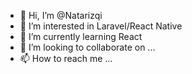 - 👋 Hi, I’m @Natarizqi
- 👀 I’m interested in Laravel/React Native
- 🌱 I’m currently learning React
- 💞️ I’m looking to collaborate on ...
- 📫 How to reach me ...

<!---
Natarizqi/Natarizqi is a ✨ special ✨ repository because its `README.md` (this file) appears on your GitHub profile.
You can click the Preview link to take a look at your changes.
--->
